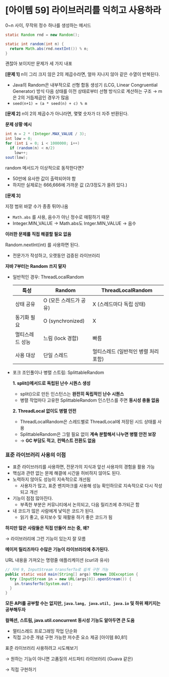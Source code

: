 # [아이템 59] 라이브러리를 익히고 사용하라

0~n 사이, 무작위 정수 하나를 생성하는 메서드

```java
static Random rnd = new Random();

static int random(int n) {
  return Math.abs(rnd.nextInt()) % n;
}
```

괜찮아 보이지만 문제가 세 가지 내포

**[문제 1]**
n이 그리 크지 않은 2의 제곱수라면, 얼마 지나지 않아 같은 수열이 반복된다.

- Java의 Random은 내부적으로 선형 합동 생성기 (LCG, Linear Congruential Generator) 방식
다음 상태를 이전 상태로부터 선형 방식으로 계산하는 구조
→ m은 2의 거듭제곱인 경우가 많음
- `seed(n+1) = (a * seed(n) + c) % m`

**[문제 2]**
n이 2의 제곱수가 아니라면, 몇몇 숫자가 더 자주 반환된다.

**문제 상황 예시**

```java
int n = 2 * (Integer.MAX_VALUE / 3);
int low = 0;
for (int i = 0; i < 1000000; i++)
  if (random(n) < n/2)
    low++;
sout(low);
```

random 메서드가 이상적으로 동작한다면?

- 50만에 유사한 값이 출력되어야 함
- 하지만 실제로는 666,666에 가까운 값 (2/3정도가 쏠려 있다.)

**[문제 3]**

지정 범위 바깥 수가 종종 튀어나옴

- `Math.abs` 를 사용, 음수가 아닌 정수로 매핑하기 때문
- Integer.MIN_VALUE → Math.abs도 Intger.MIN_VALUE → 음수

**이러한 문제를 직접 해결할 필요 없음**

Random.nextInt(int) 를 사용하면 된다.

- 전문가가 작성하고, 오랫동안 검증된 라이브러리

**자바 7부터는 Random 쓰지 말자**

- 일반적인 경우: ThreadLocalRandom
    
    
    | **특성** | Random | ThreadLocalRandom |
    | --- | --- | --- |
    | 상태 공유 | O (모든 스레드가 공유) | X (스레드마다 독립 상태) |
    | 동기화 필요 | O (synchronized) | X |
    | 멀티스레드 성능 | 느림 (lock 경합) | 빠름 |
    | 사용 대상 | 단일 스레드 | 멀티스레드 (일반적인 병렬 처리 포함) |
- 포크 조인풀이나 병렬 스트림: SplittableRandom
    
    **1. split()메서드로 독립된 난수 시퀀스 생성**
    
    - split()으로 만든 인스턴스는 **완전히 독립적인 난수 시퀀스**
    - 병렬 작업마다 고유한 SplittableRandom 인스턴스를 주면 **동시성 충돌 없음**
    
    **2. ThreadLocal 없이도 병렬 안전**
    
    - ThreadLocalRandom은 스레드별로 ThreadLocal에 저장된 시드 상태를 사용
    - SplittableRandom은 그럴 필요 없이 **계속 분할해서 나누면 병렬 안전 보장**
    - → **GC 부담도 적고**, **컨텍스트 전환도 없음**
    

### 표준 라이브러리 사용의 이점

- 표준 라이브러리를 사용하면, 전문가의 지식과 앞선 사용자의 경험을 활용 가능
- 핵심과 관련 없는 문제 해결에 시간을 허비하지 않아도 된다.
- 노력하지 않아도 성능이 지속적으로 개선됨
    - 사용자가 많고, 표준 벤치마크를 사용해 성능 확인하므로 지속적으로 다시 작성되고 개선
- 기능이 점점 많아진다.
    - 부족한 부분은 커뮤니티에서 논의되고, 다음 릴리즈에 추가되곤 함
- 내 코드가 많은 사람에게 낯익은 코드가 된다.
    - 읽기 좋고, 유지보수 및 재활용 하기 좋은 코드가 됨

**하지만 많은 사람들은 직접 만들어 쓰는 중, 왜?**

→ 라이브러리에 그런 기능이 있는지 잘 모름

**메이저 릴리즈마다 수많은 기능이 라이브러리에 추가된다.**

URL 내용을 가져오는 명령줄 애플리케이션 (curl과 유사)

```java
// 자바 9, InputStream transferTo로 쉽게 구현 가능
public static void main(String[] args) throws IOException {
  try (InputStream in = new URL(args[0]).openStream()) {
    in.transferTo(System.out);
  }
}
```

**모든 API를 공부할 수는 없지만, `java.lang, java.util, java.io` 및 하위 패키지는 공부해두자**

**컬렉션, 스트림, java.util.concurrent 동시성 기능도 알아두면 큰 도움**

- 멀티스레드 프로그래밍 작업 단순화
- 직접 고수준 개념 구현 가능한 저수준 요소 제공 [아이템 80,81]

표준 라이브러리 사용하려고 시도해보기

→ 원하는 기능이 아니면 고품질의 서드파티 라이브러리 (Guava 같은)

→ 직접 구현하기